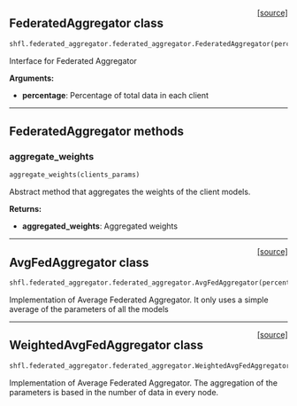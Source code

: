 <span style="float:right;">[[source]](https://github.com/sherpaai/Sherpa.FL/blob/master/shfl/federated_aggregator/federated_aggregator.py#L4)</span>
## FederatedAggregator class

```python
shfl.federated_aggregator.federated_aggregator.FederatedAggregator(percentage=None)
```


Interface for Federated Aggregator

__Arguments:__

- __percentage__: Percentage of total data in each client
    

---
## FederatedAggregator methods

### aggregate_weights


```python
aggregate_weights(clients_params)
```



Abstract method that aggregates the weights of the client models. 

__Returns:__

- __aggregated_weights__: Aggregated weights
    
----

<span style="float:right;">[[source]](https://github.com/sherpaai/Sherpa.FL/blob/master/shfl/federated_aggregator/avgfed_aggregator.py#L6)</span>
## AvgFedAggregator class

```python
shfl.federated_aggregator.federated_aggregator.AvgFedAggregator(percentage=None)
```


Implementation of Average Federated Aggregator. It only uses a simple average of the parameters of all the models

----

<span style="float:right;">[[source]](https://github.com/sherpaai/Sherpa.FL/blob/master/shfl/federated_aggregator/weighted_avgfed_aggregator.py#L6)</span>
## WeightedAvgFedAggregator class

```python
shfl.federated_aggregator.federated_aggregator.WeightedAvgFedAggregator(percentage=None)
```


Implementation of Average Federated Aggregator. The aggregation of the parameters is based in the number of data     in every node.
